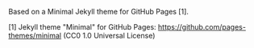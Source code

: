Based on a Minimal Jekyll theme for GitHub Pages [1].

[1] Jekyll theme "Minimal" for GitHub Pages: https://github.com/pages-themes/minimal (CC0 1.0 Universal License)